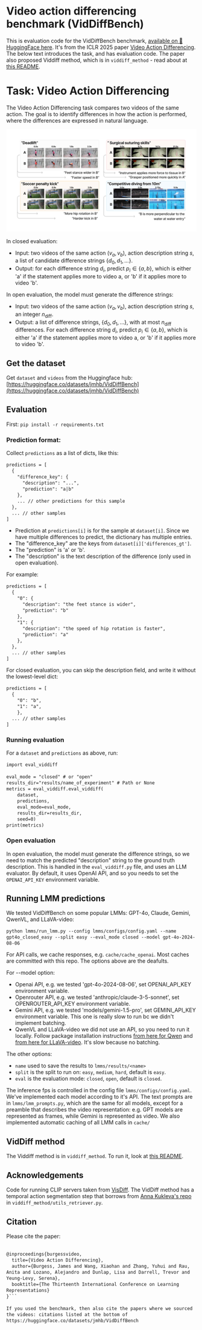 # Video action differencing benchmark (VidDiffBench) 
This is evaluation code for the VidDiffBench benchmark, [available on 🤗 HuggingFace here](https://huggingface.co/datasets/jmhb/VidDiffBench). It's from the ICLR 2025 paper [Video Action Differencing](https://jmhb0.github.io/viddiff). The below text introduces the task, and has evaluation code. The paper also proposed Viddiff method, which is in `viddiff_method` - read about at [this README](viddiff_method/README.md). 


# Task: Video Action Differencing
The Video Action Differencing task compares two videos of the same action. The goal is to identify differences in how the action is performed, where the differences are expressed in natural language.

![morecontent](https://raw.githubusercontent.com/jmhb0/jmhb0.github.io/main/images/pull%20fig-5.jpg)

In closed evaluation: 
- Input: two videos of the same action ($v_a, v_b$), action description string $s$, a list of candidate difference strings $\lbrace d_0, d_1, ...\rbrace$.
- Output: for each difference string $d_i$, predict $p_i\in\lbrace a,b\rbrace$, which is either 'a' if the statement applies more to video a, or 'b' if it applies more to video 'b'.

In open evaluation, the model must generate the difference strings:
- Input: two videos of the same action ($v_a, v_b$), action description string $s$, an integer $n_{\text{diff}}$.
- Output: a list of difference strings, $\lbrace d_0, d_1, ...\rbrace$, with at most $n_{\text{diff}}$ differences. For each difference string $d_i$, predict $p_i\in\lbrace a,b\rbrace$, which is either 'a' if the statement applies more to video a, or 'b' if it applies more to video 'b'.



## Get the dataset
Get `dataset` and `videos` from the Huggingface hub: [https://huggingface.co/datasets/jmhb/VidDiffBench](https://huggingface.co/datasets/jmhb/VidDiffBench)

## Evaluation
First: `pip install -r requirements.txt`

### Prediction format:
Collect `predictions` as a list of dicts, like this:
```
predictions = [
  {
    "difference_key": {
      "description": "...",
      "prediction": "a|b"
    }, 
    ... // other predictions for this sample
  },
  ... // other samples
]
```
- Prediction at `predictions[i]` is for the sample at `dataset[i]`. Since we have multiple differences to predict, the dictionary has multiple entries.
- The "difference_key" are the keys from `dataset[i]['differences_gt']`.
- The "prediction" is 'a' or 'b'. 
- The "description" is the text description of the difference (only used in open evaluation). 

For example:
```
predictions = [
  {
    "0": {
      "description": "the feet stance is wider",
      "prediction": "b"
    }, 
    "1": {
      "description": "the speed of hip rotation is faster",
      "prediction": "a"
    }, 
  },
  ... // other samples
]
```

For closed evaluation, you can skip the description field, and write it without the lowest-level dict:
```
predictions = [
  {
    "0": "b",
    "1": "a",
    },
  ... // other samples
]
```
### Running evaluation
For a `dataset` and `predictions` as above, run:
```
import eval_viddiff

eval_mode = "closed" # or "open"
results_dir="results/name_of_experiment" # Path or None
metrics = eval_viddiff.eval_viddiff(
	dataset,
	predictions,
	eval_mode=eval_mode,
	results_dir=results_dir,
	seed=0)
print(metrics)
```


### Open evaluation 
In open evaluation, the model must generate the difference strings, so we need to match the predicted "description" string to the ground truth description. This is handled in the `eval_viddiff.py` file, and uses an LLM evaluator. By default, it uses OpenAI API, and so you needs to set the `OPENAI_API_KEY` environment variable. 



## Running LMM predictions 

We tested VidDiffBench on some popular LMMs: GPT-4o, Claude, Gemini, QwenVL, and LLaVA-video:
```
python lmms/run_lmm.py --config lmms/configs/config.yaml --name gpt4o_closed_easy --split easy --eval_mode closed --model gpt-4o-2024-08-06
```
For API calls, we cache responses, e.g. `cache/cache_openai`. Most caches are committed with this repo. The options above are the deafults. 

For --model option: 
- Openai API, e.g. we tested 'gpt-4o-2024-08-06', set OPENAI_API_KEY environment variable. 
- Openrouter API, e.g. we tested 'anthropic/claude-3-5-sonnet', set OPENROUTER_API_KEY environment variable. 
- Gemini API, e.g. we tested 'models/gemini-1.5-pro', set GEMINI_API_KEY environment variable. This one is really slow to run bc we didn't implement batching. 
- QwenVL and LLaVA-video we did not use an API, so you need to run it locally. Follow package installation instructions [from here for Qwen](https://huggingface.co/Qwen/Qwen2-VL-7B-Instruct) and [from here for LLaVA-video](https://huggingface.co/lmms-lab/LLaVA-Video-72-Qwen2). It's slow because no batching. 

The other options:
- `name` used to save the results to `lmms/results/<name>`
- `split` is the split to run on: `easy`, `medium`, `hard`, default is `easy`.
- `eval` is the evaluation mode: `closed`, `open`, default is `closed`.

The inference fps is controlled in the config file `lmms/configs/config.yaml`. We've implemented each model according to it's API. The text prompts are in `lmms/lmm_prompts.py`, which are the same for all models, except for a preamble that describes the video representation: e.g. GPT models are represented as frames, while Gemini is represented as video. We also implemented automatic caching of all LMM calls in `cache/`


## VidDiff method 
The Viddiff method is in `viddiff_method`. To run it, look at [this README](viddiff_method/README.md). 

## Acknowledgements 
Code for running CLIP servers taken from [VisDiff](https://github.com/Understanding-Visual-Datasets/VisDiff). The VidDiff method has a temporal action segmentation step that borrows from [Anna Kukleva's repo](https://github.com/Annusha/unsup_temp_embed) in `viddiff_method/utils_retriever.py`.


## Citation 
Please cite the paper: 
```

@inproceedings{burgessvideo,
  title={Video Action Differencing},
  author={Burgess, James and Wang, Xiaohan and Zhang, Yuhui and Rau, Anita and Lozano, Alejandro and Dunlap, Lisa and Darrell, Trevor and Yeung-Levy, Serena},
  booktitle={The Thirteenth International Conference on Learning Representations}
}```

If you used the benchmark, then also cite the papers where we sourced the videos: citations listed at the bottom of https://huggingface.co/datasets/jmhb/VidDiffBench
